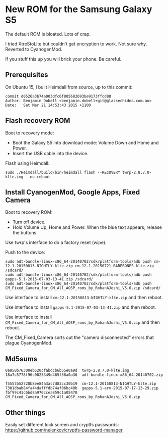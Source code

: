 # New ROM for the Samsung Galaxy S5

The default ROM is bloated. Lots of crap.

I tried XtreStoLite but couldn't get encryption to work. Not sure why. Reverted to CyanogenMod.

If you stuff this up you will brick your phone. Be careful.

## Prerequisites

On Ubuntu 15, I built Heimdall from source, up to this commit:

    commit d0526a3b74a003dfc6f805682693be9173ffcd88
    Author: Benjamin Dobell <benjamin.dobell+git@glassechidna.com.au>
    Date:   Sat Mar 21 14:53:43 2015 +1100

## Flash recovery ROM

Boot to recovery mode:

* Boot the Galaxy S5 into download mode: Volume Down and Home and Power.
* Insert the USB cable into the device.

Flash using Heimdall:

    sudo ./Heimdall/build/bin/heimdall flash --RECOVERY twrp-2.8.7.0-klte.img --no-reboot

## Install CyanogenMod, Google Apps, Fixed Camera

Boot to recovery ROM:

* Turn off device.
* Hold Volume Up, Home and Power. When the blue text appears, release the buttons.

Use twrp's interface to do a factory reset (wipe).


Push to the device:

    sudo adt-bundle-linux-x86_64-20140702/sdk/platform-tools/adb push cm-12.1-20150813-NIGHTLY-klte.zip cm-12.1-20150721-BAREBONES-klte.zip /sdcard/
    sudo adt-bundle-linux-x86_64-20140702/sdk/platform-tools/adb push gapps-5.1-2015-07-03-13-41.zip /sdcard/
    sudo adt-bundle-linux-x86_64-20140702/sdk/platform-tools/adb push CM_Fixed_Camera_for_CM_All_AOSP_roms_by_RohanAJoshi_V5.0.zip /sdcard/

Use interface to install ```cm-12.1-20150813-NIGHTLY-klte.zip``` and then reboot.

Use interface to install ```gapps-5.1-2015-07-03-13-41.zip``` and then reboot.

Use interface to install ```CM_Fixed_Camera_for_CM_All_AOSP_roms_by_RohanAJoshi_V5.0.zip``` and then reboot.

The CM_Fixed_Camera sorts out the "camera disconnected" errors that plague CyanogenMod.

## Md5sums

    0a950b76300eb520cfabdcb6b55e0a9d  twrp-2.8.7.0-klte.img
    18a7c5778f96c0823349d465f58a0a36  adt-bundle-linux-x86_64-20140702.zip

    f5557b52720b8ee84a3ac7d83cc30b19  cm-12.1-20150813-NIGHTLY-klte.zip
    7301dbab84fa44dafffdb74af06bc40b  gapps-5.1-arm-2015-07-17-13-29.zip
    fbf99c41c6bd8a970ccea859c1a05470  CM_Fixed_Camera_for_CM_All_AOSP_roms_by_RohanAJoshi_V5.0.zip

## Other things

Easily set different lock screen and cryptfs passwords: https://github.com/nelenkov/cryptfs-password-manager
